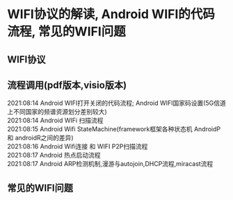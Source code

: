 # WIFI协议的解读, Android WIFI的代码流程, 常见的WIFI问题  

## WIFI协议  

## 流程调用(pdf版本,visio版本)  
  2021:08:14 Android WIFI打开关闭的代码流程; Android WIFI国家码设置(5G信道上不同国家的频谱资源划分差别较大)  
  2021:08:14 Android WIFi 扫描流程  
  2021:08:15 Android Wifi StateMachine(framework框架各种状态机 AndroidP 和 androidR之间的差异)  
  2021:08:16 Android Wifi连接 和 WIFI P2P扫描流程   
  2021:08:17 Android 热点启动流程  
  2021:08:17 Android ARP检测机制,漫游与autojoin,DHCP流程,miracast流程  
  
  
  
  
## 常见的WIFI问题  

